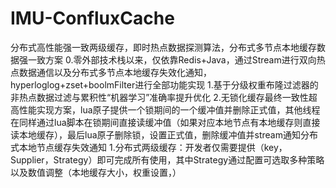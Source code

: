 # IMU-ConfluxCache
分布式高性能强一致两级缓存，即时热点数据探测算法，分布式多节点本地缓存数据强一致方案
0.零外部技术栈以来，仅依靠Redis+Java，通过Stream进行双向热点数据通信以及分布式多节点本地缓存失效化通知，hyperloglog+zset+boolmFilter进行全部功能实现
1.基于分级权重布隆过滤器的非热点数据过滤与累积性“机器学习”准确率提升优化
2.无锁化缓存最终一致性超高性能实现方案，lua原子提供一个锁期间的一个缓冲值并删除正式值，其他线程在同样通过lua脚本在锁期间直接读缓冲值（如果对应本地节点有本地缓存则直接读本地缓存），最后lua原子删除锁，设置正式值，删除缓冲值并stream通知分布式本地节点缓存失效通知
1.分布式两级缓存：开发者仅需要提供（key，Supplier<R>，Strategy）即可完成所有使用，其中Strategy通过配置可选取多种策略以及数值调整（本地缓存大小，权重设置，）
